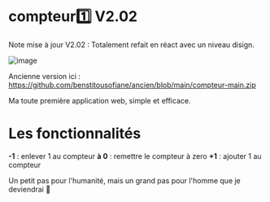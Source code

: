 # compteur1️⃣ V2.02

Note mise à jour V2.02 : Totalement refait en réact avec un niveau disign.

![image](https://github.com/user-attachments/assets/e3233ed1-95b2-4a63-9fb1-61fed4b45f34)


Ancienne version ici : https://github.com/benstitousofiane/ancien/blob/main/compteur-main.zip

Ma toute première application web, simple et efficace.

# Les fonctionnalités

**-1** : enlever 1 au compteur
**à 0** : remettre le compteur à zero
**+1** : ajouter 1 au compteur

Un petit pas pour l'humanité, mais un grand pas pour l'homme que je deviendrai 🤯
